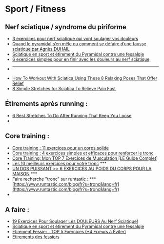 # Sport / Fitness

## Nerf sciatique / syndrome du piriforme

* [3 exercices pour nerf sciatique qui vont soulager vos douleurs](https://kiroclinique.ca/nerf-sciatique-exercice/)
* [Quand le pyramidal s’en mêle ou comment se défaire d’une fausse sciatique par Agnès DUHAIL](https://www.team-outdoor.fr/blog/quand-le-pyramidal-sen-mele-ou-comment-se-defaire-dune-fausse-sciatique-par-agnes-duhail/)
* [Sciatique en sport et étirement du Pyramidal contre une fessalgie](https://entrainement-sportif.fr/sciatique-course-a-pied-etirement-pyramidal.htm)
* [6 exercices simples pour en finir avec les douleurs au nerf sciatique](https://chiroste-foy.com/6-exercices-nerf-sciatique/)
* --------------------
* [How To Workout With Sciatica Using These 8 Relaxing Poses That Offer Relief](https://www.gymguider.com/how-to-workout-with-sciatica-using-these-8-relaxing-yoga-poses-that-offer-relief/)
* [8 Simple Stretches for Sciatica To Relieve Pain Fast](https://gethealthyu.com/stretches-to-relieve-sciatica-pain/)

## Étirements après running :

* [6 Best Stretches To Do After Running That Keep You Loose](https://www.trainfora5k.com/best-post-running-stretches/)
* 
## Core training :

* [Core training : 11 exercices pour un corps solide](https://www.foodspring.fr/magazine/exercices-core-training)
* [Core training : 4 exercices simples et efficaces pour renforcer le tronc](https://www.docteur-fitness.com/core-training-4-exercices-simples-et-efficaces-pour-renforcer-le-tronc)
* [Core Training: Mon TOP 7 Exercices de Musculation \[LE Guide Complet\]](https://quentin-pakiry.fr/core-training)
* [Les 10 meilleurs exercices pour votre tronc](https://www.runtastic.com/blog/fr/exercices-pour-tronc/) \*\*\*
* [UN DOS PUISSANT &gt;&gt; 6 EXERCICES AU POIDS DU CORPS POUR LA MAISON](https://www.runtastic.com/blog/fr/musculation-du-dos/) \*\*\*
* Faire recherche "tronc" sur runtastic : \*\*\* [https://www.runtastic.com/blog/fr?s=tronc&lang=fr](https://www.runtastic.com/blog/fr?s=tronc&lang=fr)
* 
## A faire :

* [19 Exercices Pour Soulager Les DOULEURS Au Nerf Sciatique!](https://www.acti-v.ca/post/exercices-nerf-sciatique)
* [Sciatique en sport et étirement du Pyramidal contre une fessalgie](https://entrainement-sportif.fr/sciatique-course-a-pied-etirement-pyramidal.htm)
* [Étirement Fessier : TOP 5 Exercices \(+4 Erreurs à Éviter\)](https://quentin-pakiry.fr/etirement-fessier)
* [Étirements des fessiers](https://www.fitnessheroes.fr/etirements-fessiers/)

